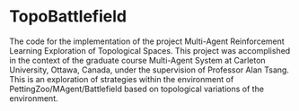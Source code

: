 # TopoBattlefield
The code for the implementation of the project Multi-Agent Reinforcement Learning Exploration of Topological Spaces. This project was accomplished in the context of the graduate course Multi-Agent System at Carleton University, Ottawa, Canada, under the supervision of Professor Alan Tsang. This is an exploration of strategies within the environment of PettingZoo/MAgent/Battlefield based on topological variations of the environment.
